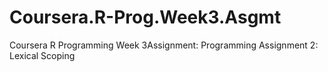 # Coursera.R-Prog.Week3.Asgmt
Coursera R Programming Week 3Assignment: Programming Assignment 2: Lexical Scoping
